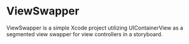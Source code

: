 # ViewSwapper
ViewSwapper is a simple Xcode project utilizing UIContainerView as a segmented view swapper for view controllers in a storyboard.
